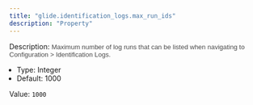 ```yaml
---
title: "glide.identification_logs.max_run_ids"
description: "Property"
---
```


Description: <span style = 'font-family: Arial; font-size: 13px; color: #4a4a4a;'>Maximum number of log runs that can be listed when navigating to Configuration > Identification Logs.<ul style='margin: 0px; padding-left:15px;'><li>Type: Integer</li><li>Default: 1000</li></ul></span>

Value: `1000`